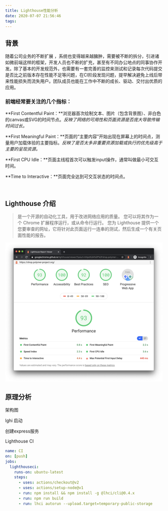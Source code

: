 ```yaml
---
title: Lighthouse性能分析
date: 2020-07-07 21:56:46
tags:
---
```


## 背景

随着公司业务的不断扩展 ，系统也变得越来越臃肿，需要被不断的拆分，引进诸如微前端这样的框架，开发人员也不断的扩充，甚至有不同办公地点的同事协作开发。除了基本的开发规范外，也需要有一套完善的监控来测试和记录每次代码提交是否比之前版本存在性能不足等问题，在CI阶段发现问题，提早解决避免上线后带来性能损失而流失用户。团队成员也能在工作中不断的成长、驱动、交付出优质的应用。

### 前端经常要关注的几个指标：

**First Contentful Paint：**浏览器首次绘制文本、图片（包含背景图）、非白色的canvas或SVG的时间节点。*反映了网络的可用性和页面资源是否庞大导致传输时间过长。*

**First Meaningful Paint：**页面的“主要内容”开始出现在屏幕上的时间点，测量用户加载体验的主要指标。*反映了是否太多非重要资源加载或执行的优先级高于主要的呈现资源。*

**First CPU Idle：**页面主线程首次可以触发input操作，通常叫做最小可交互时间。

**Time to Interactive：**页面完全达到可交互状态的时间点。

<br/>

## Lighthouse 介绍

> 是一个开源的自动化工具，用于改进网络应用的质量。 您可以将其作为一个 Chrome 扩展程序运行，或从命令行运行。 您为 Lighthouse 提供一个您要审查的网址，它将针对此页面运行一连串的测试，然后生成一个有关页面性能的报告。

![Lighthouse 报告](/images/lighthouse/report.png)

## 原理分析

架构图

lghi 启动

创建express服务

Lighthouse CI

```yaml
name: CI
on: [push]
jobs:
  lighthouseci:
    runs-on: ubuntu-latest
    steps:
      - uses: actions/checkout@v2
      - uses: actions/setup-node@v1
      - run: npm install && npm install -g @lhci/cli@0.4.x
      - run: npm run build
      - run: lhci autorun --upload.target=temporary-public-storage
```

